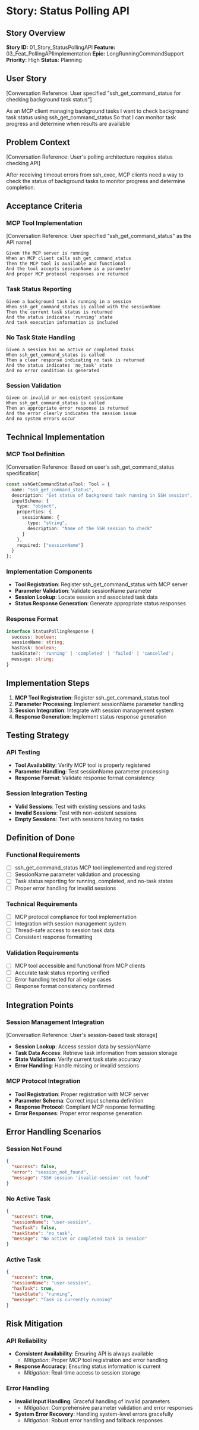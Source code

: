 # Story: Status Polling API

## Story Overview
**Story ID:** 01_Story_StatusPollingAPI
**Feature:** 03_Feat_PollingAPIImplementation
**Epic:** LongRunningCommandSupport
**Priority:** High
**Status:** Planning

## User Story
[Conversation Reference: User specified "ssh_get_command_status for checking background task status"]

As an MCP client managing background tasks
I want to check background task status using ssh_get_command_status
So that I can monitor task progress and determine when results are available

## Problem Context
[Conversation Reference: User's polling architecture requires status checking API]

After receiving timeout errors from ssh_exec, MCP clients need a way to check the status of background tasks to monitor progress and determine completion.

## Acceptance Criteria

### MCP Tool Implementation
[Conversation Reference: User specified "ssh_get_command_status" as the API name]

```gherkin
Given the MCP server is running
When an MCP client calls ssh_get_command_status
Then the MCP tool is available and functional
And the tool accepts sessionName as a parameter
And proper MCP protocol responses are returned
```

### Task Status Reporting
```gherkin
Given a background task is running in a session
When ssh_get_command_status is called with the sessionName
Then the current task status is returned
And the status indicates 'running' state
And task execution information is included
```

### No Task State Handling
```gherkin
Given a session has no active or completed tasks
When ssh_get_command_status is called
Then a clear response indicating no task is returned
And the status indicates 'no_task' state
And no error condition is generated
```

### Session Validation
```gherkin
Given an invalid or non-existent sessionName
When ssh_get_command_status is called
Then an appropriate error response is returned
And the error clearly indicates the session issue
And no system errors occur
```

## Technical Implementation

### MCP Tool Definition
[Conversation Reference: Based on user's ssh_get_command_status specification]

```typescript
const sshGetCommandStatusTool: Tool = {
  name: "ssh_get_command_status",
  description: "Get status of background task running in SSH session",
  inputSchema: {
    type: "object",
    properties: {
      sessionName: {
        type: "string",
        description: "Name of the SSH session to check"
      }
    },
    required: ["sessionName"]
  }
};
```

### Implementation Components
- **Tool Registration**: Register ssh_get_command_status with MCP server
- **Parameter Validation**: Validate sessionName parameter
- **Session Lookup**: Locate session and associated task data
- **Status Response Generation**: Generate appropriate status responses

### Response Format
```typescript
interface StatusPollingResponse {
  success: boolean;
  sessionName: string;
  hasTask: boolean;
  taskState?: 'running' | 'completed' | 'failed' | 'cancelled';
  message: string;
}
```

## Implementation Steps

1. **MCP Tool Registration**: Register ssh_get_command_status tool
2. **Parameter Processing**: Implement sessionName parameter handling
3. **Session Integration**: Integrate with session management system
4. **Response Generation**: Implement status response generation

## Testing Strategy

### API Testing
- **Tool Availability**: Verify MCP tool is properly registered
- **Parameter Handling**: Test sessionName parameter processing
- **Response Format**: Validate response format consistency

### Session Integration Testing
- **Valid Sessions**: Test with existing sessions and tasks
- **Invalid Sessions**: Test with non-existent sessions
- **Empty Sessions**: Test with sessions having no tasks

## Definition of Done

### Functional Requirements
- [ ] ssh_get_command_status MCP tool implemented and registered
- [ ] SessionName parameter validation and processing
- [ ] Task status reporting for running, completed, and no-task states
- [ ] Proper error handling for invalid sessions

### Technical Requirements
- [ ] MCP protocol compliance for tool implementation
- [ ] Integration with session management system
- [ ] Thread-safe access to session task data
- [ ] Consistent response formatting

### Validation Requirements
- [ ] MCP tool accessible and functional from MCP clients
- [ ] Accurate task status reporting verified
- [ ] Error handling tested for all edge cases
- [ ] Response format consistency confirmed

## Integration Points

### Session Management Integration
[Conversation Reference: User's session-based task storage]

- **Session Lookup**: Access session data by sessionName
- **Task Data Access**: Retrieve task information from session storage
- **State Validation**: Verify current task state accuracy
- **Error Handling**: Handle missing or invalid sessions

### MCP Protocol Integration
- **Tool Registration**: Proper registration with MCP server
- **Parameter Schema**: Correct input schema definition
- **Response Protocol**: Compliant MCP response formatting
- **Error Responses**: Proper error response generation

## Error Handling Scenarios

### Session Not Found
```json
{
  "success": false,
  "error": "session_not_found",
  "message": "SSH session 'invalid-session' not found"
}
```

### No Active Task
```json
{
  "success": true,
  "sessionName": "user-session",
  "hasTask": false,
  "taskState": "no_task",
  "message": "No active or completed task in session"
}
```

### Active Task
```json
{
  "success": true,
  "sessionName": "user-session",
  "hasTask": true,
  "taskState": "running",
  "message": "Task is currently running"
}
```

## Risk Mitigation

### API Reliability
- **Consistent Availability**: Ensuring API is always available
  - *Mitigation*: Proper MCP tool registration and error handling
- **Response Accuracy**: Ensuring status information is current
  - *Mitigation*: Real-time access to session storage

### Error Handling
- **Invalid Input Handling**: Graceful handling of invalid parameters
  - *Mitigation*: Comprehensive parameter validation and error responses
- **System Error Recovery**: Handling system-level errors gracefully
  - *Mitigation*: Robust error handling and fallback responses